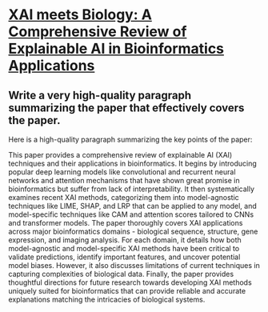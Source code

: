 # [XAI meets Biology: A Comprehensive Review of Explainable AI in   Bioinformatics Applications](https://arxiv.org/abs/2312.06082)

## Write a very high-quality paragraph summarizing the paper that effectively covers the paper.

 Here is a high-quality paragraph summarizing the key points of the paper:

This paper provides a comprehensive review of explainable AI (XAI) techniques and their applications in bioinformatics. It begins by introducing popular deep learning models like convolutional and recurrent neural networks and attention mechanisms that have shown great promise in bioinformatics but suffer from lack of interpretability. It then systematically examines recent XAI methods, categorizing them into model-agnostic techniques like LIME, SHAP, and LRP that can be applied to any model, and model-specific techniques like CAM and attention scores tailored to CNNs and transformer models. The paper thoroughly covers XAI applications across major bioinformatics domains - biological sequence, structure, gene expression, and imaging analysis. For each domain, it details how both model-agnostic and model-specific XAI methods have been critical to validate predictions, identify important features, and uncover potential model biases. However, it also discusses limitations of current techniques in capturing complexities of biological data. Finally, the paper provides thoughtful directions for future research towards developing XAI methods uniquely suited for bioinformatics that can provide reliable and accurate explanations matching the intricacies of biological systems.
